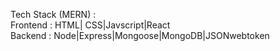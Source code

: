 Tech Stack  (MERN) : <br/>
Frontend : HTML| CSS|Javscript|React <br/>
Backend : Node|Express|Mongoose|MongoDB|JSONwebtoken <br/>
